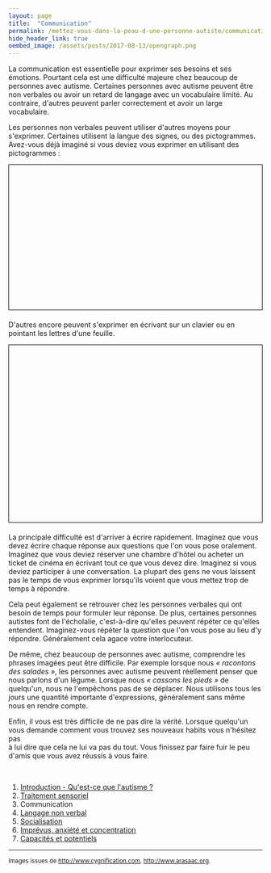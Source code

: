 ```yaml
---
layout: page
title:  "Communication"
permalink: /mettez-vous-dans-la-peau-d-une-personne-autiste/communication
hide_header_link: true
oembed_image: /assets/posts/2017-08-13/opengraph.png
---
```


La communication est essentielle pour exprimer ses besoins et ses émotions. Pourtant cela est une difficulté majeure chez beaucoup de personnes avec autisme.
Certaines personnes avec autisme peuvent être non verbales ou avoir un retard de langage avec un vocabulaire limité. 
Au contraire, d'autres peuvent parler correctement et avoir un large vocabulaire.

Les personnes non verbales peuvent utiliser d'autres moyens pour s'exprimer.
Certaines utilisent la langue des signes, ou des pictogrammes. 
Avez-vous déjà imaginé si vous deviez vous exprimer en utilisant des pictogrammes&nbsp;:
<!-- écriture pictogrammes (pecs) -->
<canvas id="game_pecs" width="700" height="400" style="border: 1px solid black; margin: 0 auto 20px auto; display: block;"></canvas>

D'autres encore peuvent s'exprimer en écrivant sur un clavier ou en pointant les lettres d'une feuille.
<!-- écriture en cliquant sur les lettres -->
<canvas id="game_writing" width="500" height="350" style="border: 1px solid black; margin: 0 auto 20px auto; display: block;"></canvas>

La principale difficulté est d'arriver à écrire rapidement. Imaginez que vous devez écrire chaque réponse aux questions que l'on vous pose oralement.
Imaginez que vous deviez réserver une chambre d'hôtel ou acheter un ticket de cinéma en écrivant tout ce que vous devez dire.
Imaginez si vous deviez participer à une conversation. La plupart des gens ne vous laissent pas le temps de vous exprimer lorsqu'ils voient que vous mettez trop de temps à répondre.

Cela peut également se retrouver chez les personnes verbales qui ont besoin de temps pour formuler leur réponse.
De plus, certaines personnes autistes font de l'écholalie, c'est-à-dire qu'elles peuvent répéter ce qu'elles entendent. Imaginez-vous
répéter la question que l'on vous pose au lieu d'y répondre. Généralement cela agace votre interlocuteur.

De même, chez beaucoup de personnes avec autisme, comprendre les phrases imagées peut être difficile.
Par exemple lorsque nous *«&nbsp;racontons des salades&nbsp;»*, les personnes avec autisme peuvent réellement penser que nous parlons d'un légume.
Lorsque nous *«&nbsp;cassons les pieds&nbsp;»* de quelqu'un, nous ne l'empêchons pas de se déplacer. Nous utilisons tous les jours une quantité
importante d'expressions, généralement sans même nous en rendre compte.

Enfin, il vous est très difficile de ne pas dire la vérité. Lorsque quelqu'un vous demande comment vous trouvez ses nouveaux habits vous n'hésitez pas  
à lui dire que cela ne lui va pas du tout.
Vous finissez par faire fuir le peu d'amis que vous avez réussis à vous faire.



<p>&nbsp;</p>
<div class="highlight">
<ol>
 <li><a href="/mettez-vous-dans-la-peau-d-une-personne-autiste/qu-est-ce-que-l-autisme">Introduction - Qu'est-ce que l'autisme&nbsp;?</a></li>
 <li><a href="/mettez-vous-dans-la-peau-d-une-personne-autiste/traitement-sensoriel">Traitement sensoriel</a></li>
 <li>Communication</li>
 <li><a href="/mettez-vous-dans-la-peau-d-une-personne-autiste/langage-non-verbal">Langage non verbal</a></li>
 <li><a href="/mettez-vous-dans-la-peau-d-une-personne-autiste/socialisation">Socialisation</a></li>
 <li><a href="/mettez-vous-dans-la-peau-d-une-personne-autiste/imprevus-anxiete-concentration">Imprévus, anxiété et concentration</a></li>
 <li><a href="/mettez-vous-dans-la-peau-d-une-personne-autiste/capacites-et-potentiels">Capacités et potentiels</a></li>
</ol>
</div>





---
<small>Images issues de <a href="http://www.cygnification.com/" rel="nofollow">http://www.cygnification.com</a>, <a href="http://www.arasaac.org/" rel="nofollow">http://www.arasaac.org</a>.</small>

<script type="text/javascript">
  function writing() {
    var canvas = document.getElementById('game_writing');
    var ctx = canvas.getContext('2d');
    var mouse = {'x': undefined, 'y': undefined};
    var cursor = 'default';
    var refresh = 1000;
    var background = new Image();
    background.src = '/assets/pages/mettez-vous-dans-la-peau-d-une-personne-autiste/writing/background.png';
    var alphabet_width = 7;
    var alphabet = ['A', 'B', 'C', 'D', 'E', 'F', 'G', 'H', 'I', 'J', 'K', 'L', 'M', 'N', 'O', 'P', 'Q', 'R', 'S', 'T', 'U', 'V', 'W', 'X', 'Y', 'Z'];
    var sentences = [
      "J'aime le chocolat",
      "Je me sens triste",
      "Quand reviens-tu ?",
      "Je n'aime pas etre seul",
      "Le cours de maths etait difficile ce matin",
    ];
    var sentence = sentences[Math.floor((Math.random() * sentences.length))];
    var status = {'status': 'pause', 'interval': undefined};
    var state = {'hover': 'none', 'letters': []};

    this.play = function() {
      if ( 'play' == status['status'])
        return;
      canvas.onmousemove = move;
      canvas.onclick = click;
//      canvas.onmousedown = mousedown;
//      canvas.onmouseup = mouseup;
      status['interval'] = setInterval(function() {
        draw();
      }, refresh);
      
      status['status'] = 'play';
    }
    this.pause = function() {
      if ( 'pause' == status['status'])
        return;
      clearInterval(status['interval']);
      canvas.onmousemove = function(e) {}
      canvas.onclick = function(e) {}
//      canvas.onmousedown = function(e) {}
//      canvas.onmouseup = function(e) {}
      status['status'] = 'pause';
    }
    this.canvas = function() {
      return canvas;
    }
    function draw() {
      ctx.clearRect(0, 0, canvas.width, canvas.height);
      ctx.drawImage(background, 0, 0, 600, 350);
      /* draw sentence */
      ctx.font = "25px Arial";
      ctx.textAlign = "left";
      ctx.fillStyle = "#111";
      x = (canvas.width - ctx.measureText(sentence).width)/2;
      var j = 0;
      for (var i = 0; i < sentence.length ; i++) {
        var char = sentence.charAt(i);
        if ( -1 == alphabet.indexOf(char.toUpperCase())) {
          ctx.fillStyle = "#111";
        } else {
          if (j >= state['letters'].length) {
            ctx.fillStyle = "#111";
          } else if (char.toUpperCase() == alphabet[state['letters'][j]]) {
            ctx.fillStyle = "#75aa3d";  
          } else {
            ctx.fillStyle = "#9e2127";
          }
          j += 1;
        }

        ctx.fillText(char, x, 40);
        x+= ctx.measureText(char).width;
      }

      /* draw alphabet */
      var y = 0;
      var j = 0;
      for (var i = 0 ; i < alphabet.length; i++) {
        if ((i%alphabet_width) == 0 && i != 0) {
          y += (canvas.width/alphabet_width);
          j = 0;
        }
        if (i == 21) {
          j += 1; // to center align the last row
        }
        ctx.fillStyle = '#ffffff';
        ctx.fillRect( (j*canvas.width/alphabet_width)+5, ((canvas.width/alphabet_width)-10)+y, (canvas.width/alphabet_width)-10, (canvas.width/alphabet_width)-10);
        ctx.beginPath();
        if (i == state['hover']) {
          ctx.strokeStyle="#4e97b2";
          ctx.lineWidth="3";
        } else {
          ctx.lineWidth="1";
          ctx.strokeStyle="#000000";
        }
        ctx.rect( (j*canvas.width/alphabet_width)+5, ((canvas.width/alphabet_width)-10)+y, (canvas.width/alphabet_width)-10, (canvas.width/alphabet_width)-10);
        ctx.stroke();
        ctx.font = "30px Arial";
        ctx.textAlign = "center";
        ctx.fillStyle = "#111";
        ctx.fillText(alphabet[i], (j*canvas.width/alphabet_width)+5 + (((canvas.width/alphabet_width)-10) / 2), ((canvas.width/alphabet_width)-10)+y+(((canvas.width/alphabet_width)-10) / 2));
//        ctx.drawImage(catalog[i]['img'], (j*canvas.width/alphabet_width)+5, 70+((canvas.width/alphabet_width)-10)+30+y,  (canvas.width/alphabet_width)-10, (canvas.width/alphabet_width)-10);
        j += 1;
      }
      canvas.style.cursor = cursor;
    }

    function what_is_under_mouse() {
      var y = 0;
      var j = 0;
      for (var i = 0 ; i < alphabet.length; i++) {
        if ((i%alphabet_width) == 0 && i != 0) {
          y += (canvas.width/alphabet_width);
          j = 0;
        }
        if (i == 21) {
          j += 1; // to center align the last row
        }
        if ( (mouse['x'] >= (j*canvas.width/alphabet_width)+5) && (mouse['x'] <= ((j*canvas.width/alphabet_width)+5)+((canvas.width/alphabet_width)-10)) && (mouse['y'] >= ((canvas.width/alphabet_width)-10)+y) && (mouse['y'] <= (((canvas.width/alphabet_width)-10)+y) + ((canvas.width/alphabet_width)-10)) ) {
          return {'where': 'alphabet', 'which': i};
        }
        j += 1;
      }
      return {'where': 'nowhere'};
    }
    function move(e) {
      var r = canvas.getBoundingClientRect();
      mouse['x']=parseInt(e.clientX) - r.left;
      mouse['y']=parseInt(e.clientY) - r.top;
      var c = what_is_under_mouse()
      if (c['where'] == 'alphabet') {
        state['hover'] = c['which'];
        cursor = 'pointer';
      } else {
        state['hover'] = 'none';
        cursor = 'default';
      }
      draw();
    }
    function click(e) {
      var r = canvas.getBoundingClientRect();
      mouse['x']=parseInt(e.clientX) - r.left;
      mouse['y']=parseInt(e.clientY) - r.top;
      var c = what_is_under_mouse()
      if (c['where'] == 'alphabet') {
        state['letters'].push(c['which']);
      }
      draw();
    }
  }
  function pecs() {
    var canvas = document.getElementById('game_pecs');
    var ctx = canvas.getContext('2d');
    var mouse = {'x': undefined, 'y': undefined};
    var cursor = 'default';
    var nb_words = 6;
    var nb_catalog = 10;
    var refresh = 1000;
    var clicked = false;
    var state = {'dragged': 'none', 'hover': 'none', 'sentence': []};
    var catalog = [
      {'word': 'je', 'img': function(){var i = new Image(); i.src='/assets/pages/mettez-vous-dans-la-peau-d-une-personne-autiste/pecs/je.png'; return i;}(), 'selected': false },
      {'word': 'tu', 'img': function(){var i = new Image(); i.src='/assets/pages/mettez-vous-dans-la-peau-d-une-personne-autiste/pecs/tu.png'; return i;}(), 'selected': false },
      {'word': 'qui', 'img': function(){var i = new Image(); i.src='/assets/pages/mettez-vous-dans-la-peau-d-une-personne-autiste/pecs/qui.png'; return i;}(), 'selected': false },

      {'word': 'un', 'img': function(){var i = new Image(); i.src='/assets/pages/mettez-vous-dans-la-peau-d-une-personne-autiste/pecs/un.png'; return i;}(), 'selected': false },
      {'word': 'bonbon', 'img': function(){var i = new Image(); i.src='/assets/pages/mettez-vous-dans-la-peau-d-une-personne-autiste/pecs/bonbon.png'; return i;}(), 'selected': false },

      {'word': 'parc', 'img': function(){var i = new Image(); i.src='/assets/pages/mettez-vous-dans-la-peau-d-une-personne-autiste/pecs/parc.png'; return i;}(), 'selected': false },

      {'word': 'aller', 'img': function(){var i = new Image(); i.src='/assets/pages/mettez-vous-dans-la-peau-d-une-personne-autiste/pecs/aller.png'; return i;}(), 'selected': false },
      {'word': 'manger', 'img': function(){var i = new Image(); i.src='/assets/pages/mettez-vous-dans-la-peau-d-une-personne-autiste/pecs/manger.png'; return i;}(), 'selected': false },
      {'word': 'coucher', 'img': function(){var i = new Image(); i.src='/assets/pages/mettez-vous-dans-la-peau-d-une-personne-autiste/pecs/coucher.png'; return i;}(), 'selected': false },
      {'word': 'aimer', 'img': function(){var i = new Image(); i.src='/assets/pages/mettez-vous-dans-la-peau-d-une-personne-autiste/pecs/aimer.png'; return i;}(), 'selected': false },
      {'word': 'lire', 'img': function(){var i = new Image(); i.src='/assets/pages/mettez-vous-dans-la-peau-d-une-personne-autiste/pecs/lire.png'; return i;}(), 'selected': false },
      {'word': 'venir', 'img': function(){var i = new Image(); i.src='/assets/pages/mettez-vous-dans-la-peau-d-une-personne-autiste/pecs/venir.png'; return i;}(), 'selected': false },
      {'word': 'voir', 'img': function(){var i = new Image(); i.src='/assets/pages/mettez-vous-dans-la-peau-d-une-personne-autiste/pecs/voir.png'; return i;}(), 'selected': false },
      {'word': 'ecouter', 'img': function(){var i = new Image(); i.src='/assets/pages/mettez-vous-dans-la-peau-d-une-personne-autiste/pecs/ecouter.png'; return i;}(), 'selected': false },
      {'word': 'promener_le_chien', 'img': function(){var i = new Image(); i.src='/assets/pages/mettez-vous-dans-la-peau-d-une-personne-autiste/pecs/promener_le_chien.png'; return i;}(), 'selected': false },


      {'word': 'dans', 'img': function(){var i = new Image(); i.src='/assets/pages/mettez-vous-dans-la-peau-d-une-personne-autiste/pecs/dans.png'; return i;}(), 'selected': false },
      {'word': 'quand', 'img': function(){var i = new Image(); i.src='/assets/pages/mettez-vous-dans-la-peau-d-une-personne-autiste/pecs/quand.png'; return i;}(), 'selected': false },
      {'word': 'demain', 'img': function(){var i = new Image(); i.src='/assets/pages/mettez-vous-dans-la-peau-d-une-personne-autiste/pecs/demain.png'; return i;}(), 'selected': false },

      {'word': 'question', 'img': function(){var i = new Image(); i.src='/assets/pages/mettez-vous-dans-la-peau-d-une-personne-autiste/pecs/question.png'; return i;}(), 'selected': false },
    ];
    var sentences = [
      {'sentence': 'Je veux manger un bonbon.', 'pictos': ['je', 'manger', 'un', 'bonbon']},
      {'sentence': 'Je veux aller au parc.', 'pictos': ['je', 'aller', 'parc']},
      {'sentence': 'Je t\'aime!', 'pictos': ['je', 'aimer']},
      {'sentence': 'Peux-tu me lire une histoire ?', 'pictos': ['tu', 'lire', 'question']},
      {'sentence': 'Je promène le chien dans le parc.', 'pictos': ['promener_le_chien', 'dans', 'parc']},
      {'sentence': 'À quelle heure mange-t-on ?', 'pictos': ['quand', 'manger', 'question']},
      {'sentence': 'Va-t-on au parc demain ?', 'pictos': ['aller', 'parc', 'demain', 'question']},
      {'sentence': 'Je veux partir.', 'pictos': ['je', 'aller']},
      {'sentence': 'Qui viens demain ?', 'pictos': ['qui', 'venir', 'demain', 'question']},
      {'sentence': 'Viens-tu ?', 'pictos': ['tu', 'venir', 'question']},
      {'sentence': 'Quand viens-tu ?', 'pictos': ['quand', 'venir', 'tu', 'question']},
      {'sentence': 'Qui viens au parc avec moi ?', 'pictos': ['qui', 'aller', 'parc', 'je', 'question']},
      {'sentence': 'Je vais au lit.', 'pictos': ['je', 'coucher']},
      {'sentence': 'Je t\'ai vu au parc.', 'pictos': ['je', 'voir', 'tu', 'parc']},
      {'sentence': 'Je t\'écoute quand tu parles.', 'pictos': ['je', 'ecouter', 'tu']},
      {'sentence': 'J\'entends quelque chose.', 'pictos': ['je', 'ecouter']},
      {'sentence': 'Quand mange-t-on ?', 'pictos': ['quand', 'manger', 'questions']},
      {'sentence': 'Je veux lire dans le parc.', 'pictos': ['je', 'lire', 'dans', 'parc']},
    ];
    var sentence = Math.floor((Math.random() * sentences.length));
    for (var i = 0; i < sentences[sentence]['pictos'].length ; i++) {
      state['sentence'].push(undefined);
    }

    var status = {'status': 'pause', 'interval': undefined};
    this.play = function() {
      if ( 'play' == status['status'])
        return;
      canvas.onmousemove = move;
      canvas.onmousedown = mousedown;
      canvas.onmouseup = mouseup;
      status['interval'] = setInterval(function() {
        draw();
      }, refresh);
      
      status['status'] = 'play';
    }
    this.pause = function() {
      if ( 'pause' == status['status'])
        return;
      clearInterval(status['interval']);
      canvas.onmousemove = function(e) {}
      canvas.onmousedown = function(e) {}
      canvas.onmouseup = function(e) {}
      status['status'] = 'pause';
    }
    this.canvas = function() {
      return canvas;
    }
    function draw() {
      ctx.clearRect(0, 0, canvas.width, canvas.height);

      ctx.font = "30px Arial";
      ctx.textAlign = "center";
      ctx.fillStyle = "#111"
      ctx.fillText(sentences[sentence]['sentence'], canvas.width/2, 50);

      /* draw sentence */
      for (var i = 0; i < sentences[sentence]['pictos'].length ; i++) {
        if ( sentences[sentence]['pictos'].length == nb_words) {
          var x = (i*canvas.width/nb_words) +5;
        } else {
          var x =  (i+1)*((canvas.width)/(sentences[sentence]['pictos'].length+1)) - ((canvas.width/nb_words)/2)
        }
        if ( undefined == state['sentence'][i]) {
          ctx.beginPath();
          ctx.lineWidth="1";
          ctx.strokeStyle="#000000";
        } else if (sentences[sentence]['pictos'][i] == catalog[state['sentence'][i]]['word']) {
          ctx.beginPath();
          ctx.lineWidth="5";
          ctx.strokeStyle="#75aa3d";
        } else {
          ctx.beginPath();
          ctx.lineWidth="5";
          ctx.strokeStyle="#9e2127";
        }
        ctx.rect(x, 70, (canvas.width/nb_words)-10, (canvas.width/nb_words)-10);
        ctx.stroke();
        if (undefined != state['sentence'][i]) {
          ctx.drawImage(catalog[state['sentence'][i]]['img'], x, 70, (canvas.width/nb_words)-10, (canvas.width/nb_words)-10);
        }
      }


      /* draw catalog */
      var y = 0;
      var j = 0;
      for (var i = 0 ; i < catalog.length; i++) {
        if ((i%nb_catalog) == 0) {
          y += (canvas.width/nb_catalog);
          j = 0;
        }
        ctx.beginPath();
        if (i == state['hover'] && false == catalog[i]['selected']) {
          ctx.strokeStyle="#4e97b2";
          ctx.lineWidth="3";
        } else {
          ctx.strokeStyle="#000000";
          ctx.lineWidth="1";
        }
        ctx.rect( (j*canvas.width/nb_catalog)+5, 70+((canvas.width/nb_catalog)-10)+30+y, (canvas.width/nb_catalog)-10, (canvas.width/nb_catalog)-10);
        ctx.stroke();
        ctx.drawImage(catalog[i]['img'], (j*canvas.width/nb_catalog)+5, 70+((canvas.width/nb_catalog)-10)+30+y,  (canvas.width/nb_catalog)-10, (canvas.width/nb_catalog)-10);
        if (true == catalog[i]['selected']) {
          ctx.fillStyle = "rgba(255, 255, 255, 0.7)";
          ctx.fillRect((j*canvas.width/nb_catalog)+5, 70+((canvas.width/nb_catalog)-10)+30+y,  (canvas.width/nb_catalog)-10, (canvas.width/nb_catalog)-10);
        }
        j += 1;
      }

      /* if something dragged, draw the content dragged under the mouse */
      if ('none' != state['dragged']) {
        ctx.drawImage(catalog[state['dragged']]['img'], mouse['x'] - (((canvas.width/nb_catalog)-10)/2), mouse['y'] - (((canvas.width/nb_catalog)-10)/2), (canvas.width/nb_catalog)-10, (canvas.width/nb_catalog)-10);
      }
      canvas.style.cursor = cursor;

    }

    function what_is_under_mouse() {
      if ( mouse['y'] >= 70 && mouse['y'] <= 70+((canvas.width/nb_words)-10) ) {
        for (var i = 0; i < sentences[sentence]['pictos'].length ; i++) {
          if ( sentences[sentence]['pictos'].length == nb_words) {
            var x = (i*canvas.width/nb_words) +5;
          } else {
            var x =  (i+1)*((canvas.width)/(sentences[sentence]['pictos'].length+1)) - ((canvas.width/nb_words)/2)
          }
          if (mouse['x'] >= x && mouse['x'] <= x+((canvas.width/nb_words)-10)) {
            return {'where': 'sentence', 'which': i};
          }
        }
        return {'where': 'nowhere'};
      } else {
        var y = 0;
        var j = 0;
        for (var i = 0 ; i < catalog.length; i++) {
          if ((i%nb_catalog) == 0) {
            y += (canvas.width/nb_catalog);
            j = 0;
          }
          ctx.drawImage(catalog[i]['img'], (j*canvas.width/nb_catalog)+5, 70+((canvas.width/nb_catalog)-10)+30+y,  (canvas.width/nb_catalog)-10, (canvas.width/nb_catalog)-10);
          if ( (mouse['x'] >= (j*canvas.width/nb_catalog)+5) && (mouse['x'] <= ((j*canvas.width/nb_catalog)+5)+((canvas.width/nb_catalog)-10)) && (mouse['y'] >= 70+((canvas.width/nb_catalog)-10)+30+y) && (mouse['y'] <= (70+((canvas.width/nb_catalog)-10)+30+y) + ((canvas.width/nb_catalog)-10)) ) {
            return {'where': 'catalog', 'which': i};
          }
          j += 1;
        }
        return {'where': 'nowhere'};
      }
    }

    function mousedown(e) {
      var r = canvas.getBoundingClientRect();
      mouse['x']=parseInt(e.clientX) - r.left;
      mouse['y']=parseInt(e.clientY) - r.top;

      clicked = true;

      var c = what_is_under_mouse()
      if ('catalog' == c['where'] && false == catalog[c['which']]['selected'] ) {
        cursor = 'move';
        state['dragged'] = c['which'];
        catalog[c['which']]['selected'] = true;
      } else if ('sentence' == c['where'] && undefined != state['sentence'][c['which']]) {
        cursor = 'move';
        state['dragged'] = state['sentence'][c['which']];
        clicked = {'sentence': c['which'], 'picto':  state['sentence'][c['which']]};
        state['sentence'][c['which']] = undefined;
      }
    }
    function mouseup(e) {
      var c = what_is_under_mouse()
      if ('sentence' == c['where']) {
        if ( clicked['sentence'] == c['which']) {
          catalog[clicked['picto']]['selected'] = false;
          state['sentence'][c['which']] = undefined;
          draw();
        } else {
          if ('none' != state['dragged']) {
            if ( undefined != state['sentence'][c['which']] ) {
              catalog[state['sentence'][c['which']]]['selected'] = false;
            }
            state['sentence'][c['which']] = state['dragged'];
          }
        }
      } else {
        if ( 'none' != state['dragged']) {
          catalog[state['dragged']]['selected'] = false;
        }
      }
      state['dragged'] = 'none';
      if ((c['where'] == 'catalog') || (c['where'] == 'sentence' && undefined != state['sentence'][c['which']])) {
        cursor = 'pointer';
      } else {
        cursor = 'default';
      }
      clicked = false;
      draw();
    }

    function move(e) {
      var r = canvas.getBoundingClientRect();
      mouse['x']=parseInt(e.clientX) - r.left;
      mouse['y']=parseInt(e.clientY) - r.top;
      var c = what_is_under_mouse()
      if ('none' != state['dragged']) {
        cursor = 'move';
      } else {
        if ((c['where'] == 'catalog') || (c['where'] == 'sentence' && undefined != state['sentence'][c['which']])) {
          cursor = 'pointer';
          if (c['where'] == 'catalog') {
            state['hover'] = c['which'];
          } else {
            state['hover'] = 'none';
          }
        } else {
          cursor = 'default';
          state['hover'] = 'none';
        }
      }

      draw();
    }

  }

  function isScrolledIntoView(el) {
    var elemTop = el.getBoundingClientRect().top;
    var elemBottom = el.getBoundingClientRect().bottom;

    var isVisible = ((elemTop >= 0) && (elemTop <= window.innerHeight)) || ((elemBottom >= 0) && (elemBottom <= window.innerHeight)) || ((elemTop < 0) && (elemBottom > window.innerHeight));
    return isVisible;
  }



  document.body.onload = function() {
    var canvas = [new pecs(), new writing()];
    function load_visible() {
      for (var i = 0; i < canvas.length ; i++) {
        if (isScrolledIntoView(canvas[i].canvas())) {
          canvas[i].play();
        } else {
          canvas[i].pause();
        }
      }
    }
    document.body.onscroll = load_visible;
    document.body.onresize = load_visible;
    load_visible();
  }

</script>
